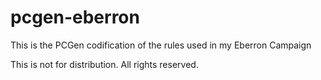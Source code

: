 pcgen-eberron
=============

This is the PCGen codification of the rules used in my Eberron Campaign

This is not for distribution. All rights reserved.
